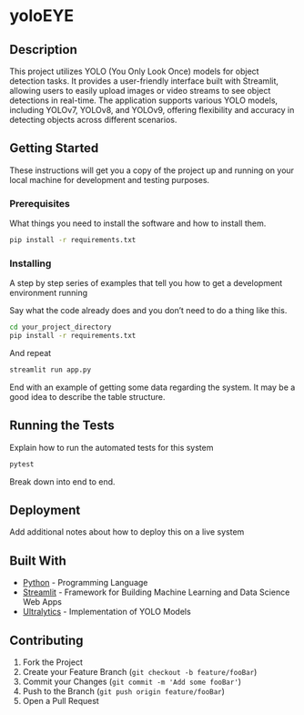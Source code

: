 # yoloEYE

## Description

This project utilizes YOLO (You Only Look Once) models for object detection tasks. It provides a user-friendly interface built with Streamlit, allowing users to easily upload images or video streams to see object detections in real-time. The application supports various YOLO models, including YOLOv7, YOLOv8, and YOLOv9, offering flexibility and accuracy in detecting objects across different scenarios.

## Getting Started

These instructions will get you a copy of the project up and running on your local machine for development and testing purposes.

### Prerequisites

What things you need to install the software and how to install them.

```bash
pip install -r requirements.txt
```

### Installing

A step by step series of examples that tell you how to get a development environment running

Say what the code already does and you don’t need to do a thing like this.

```bash
cd your_project_directory
pip install -r requirements.txt
```

And repeat

```bash
streamlit run app.py
```

End with an example of getting some data regarding the system. It may be a good idea to describe the table structure.

## Running the Tests

Explain how to run the automated tests for this system

```bash
pytest
```

Break down into end to end.

## Deployment

Add additional notes about how to deploy this on a live system

## Built With

* [Python](https://www.python.org/) - Programming Language
* [Streamlit](https://streamlit.io/) - Framework for Building Machine Learning and Data Science Web Apps
* [Ultralytics](https://github.com/ultralytics/yolov5) - Implementation of YOLO Models

## Contributing

1. Fork the Project
2. Create your Feature Branch (`git checkout -b feature/fooBar`)
3. Commit your Changes (`git commit -m 'Add some fooBar'`)
4. Push to the Branch (`git push origin feature/fooBar`)
5. Open a Pull Request